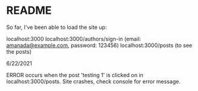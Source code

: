 # README
So far, I've been able to load the site up: 

localhost:3000
localhost:3000/authors/sign-in (email: amanada@example.com, password: 123456) 
localhost:3000/posts (to see the posts)

6/22/2021

ERROR occurs when the post 'testing 1' is clicked on in localhost:3000/posts. Site crashes, check console for error message. 



